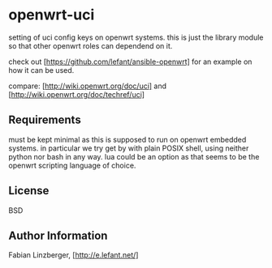 openwrt-uci
===========

setting of uci config keys on openwrt systems. this is just the
library module so that other openwrt roles can dependend on it.

check out [https://github.com/lefant/ansible-openwrt] for an example on
how it can be used.

compare: [http://wiki.openwrt.org/doc/uci] and [http://wiki.openwrt.org/doc/techref/uci]

Requirements
------------

must be kept minimal as this is supposed to run on openwrt embedded
systems. in particular we try get by with plain POSIX shell, using
neither python nor bash in any way. lua could be an option as that
seems to be the openwrt scripting language of choice.

License
-------

BSD

Author Information
------------------

Fabian Linzberger, [http://e.lefant.net/]



[https://github.com/lefant/ansible-openwrt]: https://github.com/lefant/ansible-openwrt
[http://wiki.openwrt.org/doc/uci]: http://wiki.openwrt.org/doc/uci
[http://wiki.openwrt.org/doc/techref/uci]: http://wiki.openwrt.org/doc/techref/uci
[http://e.lefant.net/]: http://e.lefant.net/
